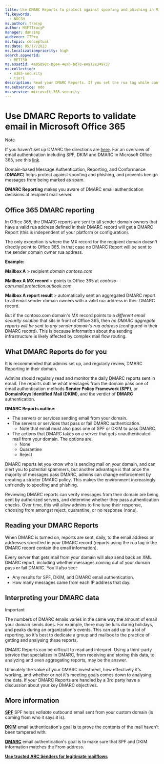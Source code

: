 ```yaml
---
title: Use DMARC Reports to protect against spoofing and phishing in Microsoft Office 365
f1.keywords:
  - NOCSH
ms.author: tracyp
author: MSFTTracyP
manager: dansimp
audience: ITPro
ms.topic: conceptual
ms.date: 05/17/2023
ms.localizationpriority: high
search.appverid:
  - MET150
ms.assetid: 4a05898c-b8e4-4eab-bd70-ee912e349737
ms.collection:
  - m365-security
  - tier1
description: Read your DMARC Reports. If you set the rua tag while configuring, DMARC Reports will be sent daily to the email addresses specified, which will help admins and SecOps fight spoofing and phishing emails. Domain-based Message Authentication, Reporting, and Conformance (DMARC) will validate messages sent from your organization, and generate reporting that highlights DMARC effectiveness.
ms.subservice: mdo
ms.service: microsoft-365-security
---
```


# Use DMARC Reports to validate email in Microsoft Office 365

> [!NOTE]
> If you haven't set up DMARC the directions are [here](/microsoft-365/security/office-365-security/email-authentication-dmarc-configure?view=o365-worldwide). For an overview of email authentication including SPF, DKIM and DMARC in Microsoft Office 365, see this [link](/microsoft-365/security/office-365-security/email-authentication-about?view=o365-worldwide).

Domain-based Message Authentication, Reporting, and Conformance (**DMARC**) helps protect against spoofing and phishing, and prevents benign messages from being marked as spam.

**DMARC Reporting** makes you aware of DMARC email authentication decisions at recipient mail server.

## Office 365 DMARC reporting

In Office 365, the DMARC reports are sent to all sender domain owners that have a valid rua address defined in their DMARC record will get a DMARC Report (this is independent of your platform or configuration).

The only exception is where the MX record for the recipient domain doesn't directly point to Office 365. In that case no DMARC Report will be sent to the sender domain owner rua address.

**Example:**

**Mailbox A** > recipient *domain contoso.com*

**Mailbox A MX record** > points to Office 365 at *contoso-com.mail.protection.outlook.com*

**Mailbox A report result** > automatically sent an aggregated DMARC report to all email sender domain owners with a valid rua address in their DMARC record.

But if the contoso.com domain's MX record points to a *different email security solution* that sits in front of Office 365, then *no DMARC aggregate reports will be sent to any sender domain's rua address* (configured in their DMARC record). This is because information about the sending infrastructure is likely affected by complex mail flow routing.

## What DMARC Reports do for you

It is recommended that admins set up, and regularly review, DMARC Reporting in their domain.

Admins should regularly read and monitor the daily DMARC reports sent in email. The reports outline what messages from the domain pass one of email authentication methods **Sender Policy Framework (SPF)**, or **DomainKeys Identified Mail (DKIM)**, and the verdict of **DMARC** authentication.

**DMARC Reports outline:**

- The servers or services sending email from your domain.
- The servers or services that pass or fail DMARC authentication.
    - Note that email must also pass one of SPF or DKIM to pass DMARC.
- The actions that DMARC takes on a server that gets unauthenticated mail from your domain. The options are:
    - None
    - Quarantine
    - Reject

DMARC reports let you know who is sending mail on your domain, and can alert you to potential spammers, but another advantage is that once the majority of messages pass DMARC, admins can change enforcement by creating a stricter DMARC policy. This makes the environment increasingly unfriendly to spoofing and phishing.

Reviewing DMARC reports can verify messages from their domain are being sent by authorized servers, and determine whether they pass authentication checks. Over time, this will allow admins to fine tune their response, choosing from amongst reject, quarantine, or no response (none).

## Reading your DMARC Reports

When DMARC is turned on, reports are sent, daily, to the email address or addresses specified in your DMARC record (reports using the rua tag in the DMARC record contain the email information).

Every server that gets mail from your domain will also send back an XML DMARC report, including whether messages coming out of your domain pass or fail DMARC. You'll also see:

- Any results for SPF, DKIM, and DMARC email authentication.
- How many messages came from each IP address that day.

## Interpreting your DMARC data

> [!IMPORTANT]
> The numbers of DMARC emails varies in the same way the amount of email your domain sends does. For example, there may be lulls during holidays, and peaks during an organization's events. This can add up to a lot of reporting, so it's best to dedicate a group and mailbox to the practice of getting and analysing these reports.

DMARC Reports can be difficult to read and interpret. Using a third-party service that specializes in DMARC, from receiving and storing this data, to analyzing and even aggregating reports, may be the answer.

Ultimately the value of your DMARC investment, how effectively it's working, and whether or not it's meeting goals comes down to analysing the data. If your DMARC Reports are handled by a 3rd party have a discussion about your key DMARC objectives.

## More information

[**SPF**](/microsoft-365/security/office-365-security/email-authentication-spf-configure?view=o365-worldwide) SPF helps *validate* outbound email sent from your custom domain (is coming from who it says it is).

[**DKIM**](email-authentication-dkim-configure.md) email authentication's goal is to prove the contents of the mail haven't been tampered with.

[**DMARC**](email-authentication-dmarc-configure.md) email authentication's goal is to make sure that SPF and DKIM information matches the From address.

[**Use trusted ARC Senders for legitimate mailflows**](/microsoft-365/security/office-365-security/use-arc-exceptions-to-mark-trusted-arc-senders)